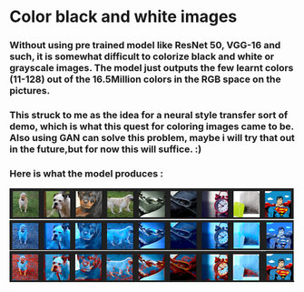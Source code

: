 # Color black and white images

### Without using pre trained model like ResNet 50, VGG-16 and such, it is somewhat difficult to colorize black and white or grayscale images. The model just outputs the few learnt colors (11-128) out of the 16.5Million colors in the RGB space on the pictures. 

### This struck to me as the idea for a neural style transfer sort of demo, which is what this quest for coloring images came to be. Also using GAN can solve this problem, maybe i will try that out in the future,but for now this will suffice. :)

### Here is what the model produces :

![output](output.png)

